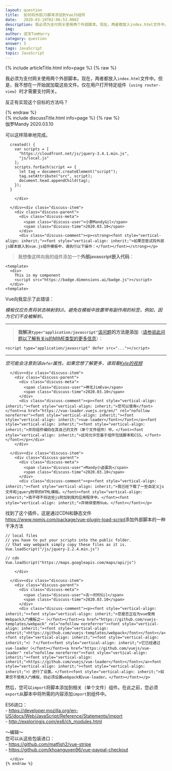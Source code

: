 ```yaml
---
layout: question
title:  如何将外部JS脚本添加到VueJS组件
date:   2020-03-10T02:06:53.000Z
description: 我必须为支付网关使用两个外部脚本。现在，两者都放入index.html文件中。但是，我不想在一开始就加载这些文件。仅在用户打开特定组件（using rou...
img: 
author: 逆天TomHarry
category: question
answer: 5
tags: JavaScript
topic: JavaScript
---
```

<div class="article-root">
  <div class="article">
    {% include articleTitle.html info=page %}
    {% raw %}
    <div class="article-content"><p><font style="vertical-align: inherit;"><font style="vertical-align: inherit;">我必须为支付网关使用两个外部脚本。</font><font style="vertical-align: inherit;">现在，两者都放入</font></font><code>index.html</code><font style="vertical-align: inherit;"><font style="vertical-align: inherit;">文件中。</font><font style="vertical-align: inherit;">但是，我不想在一开始就加载这些文件。</font><font style="vertical-align: inherit;">仅在用户打开特定组件（</font></font><code>using router-view</code><font style="vertical-align: inherit;"><font style="vertical-align: inherit;">）</font><font style="vertical-align: inherit;">时才需要支付网关</font><font style="vertical-align: inherit;">。</font></font></p>

<p><font style="vertical-align: inherit;"><font style="vertical-align: inherit;">反正有实现这个目标的方法吗？</font></font></p></div>
    {% endraw %}
  </div>

  <div class="discuss-wrapper">
    {% include discussTitle.html info=page %}
    {% raw %}
    <div class="discuss-item">
        <div class="discuss-parent">
          <div class="discuss-meta">
            <span class="discuss-user">伽罗Mandy</span>
            <span class="discuss-time">2020.03.10</span>
          </div>
          <div class="discuss-comment"><p><font style="vertical-align: inherit;"><font style="vertical-align: inherit;">可以这样简单地完成。 </font></font></p>

<pre><code>  created() {<font></font>
    var scripts = [<font></font>
      "https://cloudfront.net/js/jquery-3.4.1.min.js",<font></font>
      "js/local.js"<font></font>
    ];<font></font>
    scripts.forEach(script =&gt; {<font></font>
      let tag = document.createElement("script");<font></font>
      tag.setAttribute("src", script);<font></font>
      document.head.appendChild(tag);<font></font>
    });<font></font>
  }<font></font>
</code></pre></div>
        </div>
        
      </div><div class="discuss-item">
        <div class="discuss-parent">
          <div class="discuss-meta">
            <span class="discuss-user">小胖MandyGil</span>
            <span class="discuss-time">2020.03.10</span>
          </div>
          <div class="discuss-comment"><p><strong><font style="vertical-align: inherit;"><font style="vertical-align: inherit;">如果您尝试将外部js脚本嵌入到vue.js组件模板中，请执行以下操作：</font></font></strong></p>

<blockquote>
  <p><font style="vertical-align: inherit;"><font style="vertical-align: inherit;">我想像这样</font><font style="vertical-align: inherit;">向我的组件</font><font style="vertical-align: inherit;">添加一个</font></font><strong><font style="vertical-align: inherit;"><font style="vertical-align: inherit;">外部javascript嵌入代码</font></font></strong><font style="vertical-align: inherit;"><font style="vertical-align: inherit;">：</font></font></p>
</blockquote>

<pre><code>&lt;template&gt;<font></font>
  &lt;div&gt;<font></font>
    This is my component<font></font>
    &lt;script src="https://badge.dimensions.ai/badge.js"&gt;&lt;/script&gt;<font></font>
  &lt;/div&gt;<font></font>
&lt;template&gt;<font></font>
</code></pre>

<p><font style="vertical-align: inherit;"><font style="vertical-align: inherit;">Vue向我显示了此错误：</font></font></p>

<p><em><font style="vertical-align: inherit;"><font style="vertical-align: inherit;">模板仅应负责将状态映射到UI。</font><font style="vertical-align: inherit;">避免在模板中放置带有副作用的标签，例如，因为它们不会被解析。</font></font></em></p>

<hr>

<blockquote>
  <p><strong><font style="vertical-align: inherit;"><font style="vertical-align: inherit;">我解决</font></font><code>type="application/javascript"</code></strong><font style="vertical-align: inherit;"></font><a href="https://stackoverflow.com/questions/189850/what-is-the-javascript-mime-type-for-the-type-attribute-of-a-script-tag"><font style="vertical-align: inherit;"><font style="vertical-align: inherit;">该问题</font></font></a><font style="vertical-align: inherit;"><strong><font style="vertical-align: inherit;">的方法是添加</font></strong><font style="vertical-align: inherit;">（</font><a href="https://stackoverflow.com/questions/189850/what-is-the-javascript-mime-type-for-the-type-attribute-of-a-script-tag"><font style="vertical-align: inherit;">请参阅此问题以了解有关js的MIME类型的更多信息</font></a><font style="vertical-align: inherit;">）：</font></font></p>
</blockquote>

<p><code>&lt;script type="application/javascript" defer src="..."&gt;&lt;/script&gt;</code></p>

<hr>

<p><em><font style="vertical-align: inherit;"><font style="vertical-align: inherit;">您可能会注意到该</font></font><code>defer</code><font style="vertical-align: inherit;"><font style="vertical-align: inherit;">属性。</font><font style="vertical-align: inherit;">如果您想了解更多，请观看</font></font><a href="https://www.youtube.com/watch?v=BMuFBYw91UQ" rel="nofollow noreferrer"><font style="vertical-align: inherit;"><font style="vertical-align: inherit;">Kyle的视频</font></font></a></em></p></div>
        </div>
        
      </div><div class="discuss-item">
        <div class="discuss-parent">
          <div class="discuss-meta">
            <span class="discuss-user">神无JimEva</span>
            <span class="discuss-time">2020.03.10</span>
          </div>
          <div class="discuss-comment"><p><font style="vertical-align: inherit;"><font style="vertical-align: inherit;">您可以使用</font></font><a href="https://vue-loader.vuejs.org/en/" rel="nofollow noreferrer"><font style="vertical-align: inherit;"><font style="vertical-align: inherit;">vue-loader</font></font></a><font style="vertical-align: inherit;"><font style="vertical-align: inherit;">并将组件编码在其自己的文件（单个文件组件）中。</font><font style="vertical-align: inherit;">这将允许您基于组件包括脚本和CSS。</font></font></p></div>
        </div>
        
      </div><div class="discuss-item">
        <div class="discuss-parent">
          <div class="discuss-meta">
            <span class="discuss-user">Mandy小卤蛋凯</span>
            <span class="discuss-time">2020.03.10</span>
          </div>
          <div class="discuss-comment"><p><font style="vertical-align: inherit;"><font style="vertical-align: inherit;">我已经下载了一些自定义js文件和jquery附带的HTML模板。</font><font style="vertical-align: inherit;">我不得不将这些js附加到我的应用程序中。</font><font style="vertical-align: inherit;">并继续使用Vue。</font></font></p>

<p><font style="vertical-align: inherit;"><font style="vertical-align: inherit;">找到了这个插件，这是通过CDN和静态文件</font><a href="https://www.npmjs.com/package/vue-plugin-load-script" rel="noreferrer"><font style="vertical-align: inherit;">https://www.npmjs.com/package/vue-plugin-load-script</font></a><font style="vertical-align: inherit;">添加外部脚本的一种干净方法
</font></font><a href="https://www.npmjs.com/package/vue-plugin-load-script" rel="noreferrer"><font style="vertical-align: inherit;"></font></a></p>

<pre><code>// local files<font></font>
// you have to put your scripts into the public folder. <font></font>
// that way webpack simply copy these files as it is.<font></font>
Vue.loadScript("/js/jquery-2.2.4.min.js")<font></font>
<font></font>
// cdn<font></font>
Vue.loadScript("https://maps.googleapis.com/maps/api/js")<font></font>
</code></pre></div>
        </div>
        
      </div><div class="discuss-item">
        <div class="discuss-parent">
          <div class="discuss-meta">
            <span class="discuss-user">古一村村Gil</span>
            <span class="discuss-time">2020.03.10</span>
          </div>
          <div class="discuss-comment"><p><font style="vertical-align: inherit;"><font style="vertical-align: inherit;">您是否正在为vue使用Webpack入门模板之一（</font></font><a href="https://github.com/vuejs-templates/webpack" rel="nofollow noreferrer"><font style="vertical-align: inherit;"><font style="vertical-align: inherit;">https://github.com/vuejs-templates/webpack</font></font></a><font style="vertical-align: inherit;"><font style="vertical-align: inherit;">）？</font><font style="vertical-align: inherit;">它已经通过vue-loader（</font></font><a href="https://github.com/vuejs/vue-loader" rel="nofollow noreferrer"><font style="vertical-align: inherit;"><font style="vertical-align: inherit;">https://github.com/vuejs/vue-loader</font></font></a><font style="vertical-align: inherit;"><font style="vertical-align: inherit;">）进行了设置。</font><font style="vertical-align: inherit;">如果您不使用入门模板，则必须设置webpack和vue-loader。</font></font></p>

<p><font style="vertical-align: inherit;"><font style="vertical-align: inherit;">然后，您可以</font></font><code>import</code><font style="vertical-align: inherit;"><font style="vertical-align: inherit;">将脚本添加到相关（单个文件）组件。</font><font style="vertical-align: inherit;">在此之前，您必须</font></font><code>export</code><font style="vertical-align: inherit;"><font style="vertical-align: inherit;">从脚本中将所需的内容添加</font></font><code>import</code><font style="vertical-align: inherit;"><font style="vertical-align: inherit;">到组件中。</font></font></p>

<p><font style="vertical-align: inherit;"><font style="vertical-align: inherit;">ES6进口：</font></font><br><font style="vertical-align: inherit;"><font style="vertical-align: inherit;">
- </font></font><a href="https://developer.mozilla.org/en-US/docs/Web/JavaScript/Reference/Statements/import" rel="nofollow noreferrer"><font style="vertical-align: inherit;"><font style="vertical-align: inherit;">https://developer.mozilla.org/en-US/docs/Web/JavaScript/Reference/Statements/import</font></font></a><br><font style="vertical-align: inherit;"><font style="vertical-align: inherit;"> 
- </font></font><a href="http://exploringjs.com/es6/ch_modules.html" rel="nofollow noreferrer"><font style="vertical-align: inherit;"><font style="vertical-align: inherit;">http://exploringjs.com/es6/ch_modules.html</font></font></a></p>

<p><font style="vertical-align: inherit;"><font style="vertical-align: inherit;">〜编辑〜</font></font><br><font style="vertical-align: inherit;"><font style="vertical-align: inherit;">
您可以从这些包装进口：</font></font><br><font style="vertical-align: inherit;"><font style="vertical-align: inherit;">
- </font></font><a href="https://github.com/matfish2/vue-stripe" rel="nofollow noreferrer"><font style="vertical-align: inherit;"><font style="vertical-align: inherit;">https://github.com/matfish2/vue-stripe</font></font></a><br><font style="vertical-align: inherit;"><font style="vertical-align: inherit;"> 
- </font></font><a href="https://github.com/khoanguyen96/vue-paypal-checkout" rel="nofollow noreferrer"><font style="vertical-align: inherit;"><font style="vertical-align: inherit;">https://github.com/khoanguyen96/vue-paypal-checkout</font></font></a>  </p></div>
        </div>
        
      </div>
    {% endraw %}
  </div>
<div>
